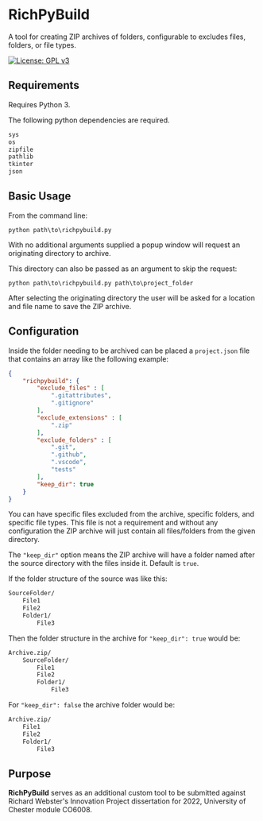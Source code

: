 # RichPyBuild

A tool for creating ZIP archives of folders, configurable to excludes files, folders, or file types.

[![License: GPL v3](https://img.shields.io/badge/License-GPLv3-blue.svg)](https://www.gnu.org/licenses/gpl-3.0)

## Requirements

Requires Python 3.

The following python dependencies are required.

```python
sys
os
zipfile
pathlib
tkinter
json
```

## Basic Usage

From the command line:
```console
python path\to\richpybuild.py
```

With no additional arguments supplied a popup window will request an originating directory to archive.

This directory can also be passed as an argument to skip the request:

```console
python path\to\richpybuild.py path\to\project_folder
```

After selecting the originating directory the user will be asked for a location and file name to save the ZIP archive.

## Configuration

Inside the folder needing to be archived can be placed a  `project.json` file that contains an array like the following example:

```json
{
    "richpybuild": {
        "exclude_files" : [
            ".gitattributes",
            ".gitignore"
        ],
        "exclude_extensions" : [
            ".zip"
        ],
        "exclude_folders" : [
            ".git",
            ".github",
            ".vscode",
            "tests"
        ],
        "keep_dir": true
    }
}
```

You can have specific files excluded from the archive, specific folders, and specific file types. This file is not a requirement and without any configuration the ZIP archive will just contain all files/folders from the given directory.

The `"keep_dir"` option means the ZIP archive will have a folder named after the source directory with the files inside it. Default is `true`.

If the folder structure of the source was like this:

```markdown
SourceFolder/
    File1
    File2
    Folder1/
        File3
```

Then the folder structure in the archive for `"keep_dir": true` would be:

```markdown
Archive.zip/
    SourceFolder/
        File1
        File2
        Folder1/
            File3
```

For `"keep_dir": false` the archive folder would be:

```markdown
Archive.zip/
    File1
    File2
    Folder1/
        File3
```

## Purpose
**RichPyBuild** serves as an additional custom tool to be submitted against Richard Webster's Innovation Project dissertation for 2022, University of Chester module CO6008.
